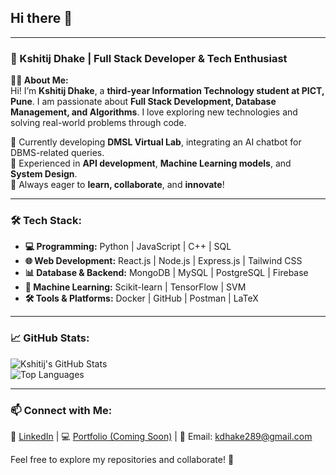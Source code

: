 ## Hi there 👋
---

### 🚀 Kshitij Dhake | Full Stack Developer & Tech Enthusiast  

**👨‍💻 About Me:**  
Hi! I’m **Kshitij Dhake**, a **third-year Information Technology student at PICT, Pune**. I am passionate about **Full Stack Development, Database Management, and Algorithms**. I love exploring new technologies and solving real-world problems through code.

🔹 Currently developing **DMSL Virtual Lab**, integrating an AI chatbot for DBMS-related queries.  
🔹 Experienced in **API development**, **Machine Learning models**, and **System Design**.  
🔹 Always eager to **learn, collaborate**, and **innovate**!  

---

### 🛠️ Tech Stack:  
- **💻 Programming:** Python  | JavaScript  | C++  | SQL   
- **🌐 Web Development:** React.js  | Node.js  | Express.js  | Tailwind CSS  
- **📊 Database & Backend:** MongoDB  | MySQL  | PostgreSQL  | Firebase   
- **🤖 Machine Learning:** Scikit-learn  | TensorFlow  | SVM   
- **🛠️ Tools & Platforms:** Docker  | GitHub  | Postman  | LaTeX   

---

### 📈 GitHub Stats:  
![Kshitij's GitHub Stats](https://github-readme-stats.vercel.app/api?username=Kshitij-Dhake&show_icons=true&theme=radical)  
![Top Languages](https://github-readme-stats.vercel.app/api/top-langs/?username=Kshitij-Dhake&layout=compact&theme=radical)  

---

### 📫 Connect with Me:  
🔗 [LinkedIn](www.linkedin.com/in/kshitijdhake) | 💻 [Portfolio (Coming Soon)](#) | 📧 Email: kdhake289@gmail.com

Feel free to explore my repositories and collaborate! 🚀
